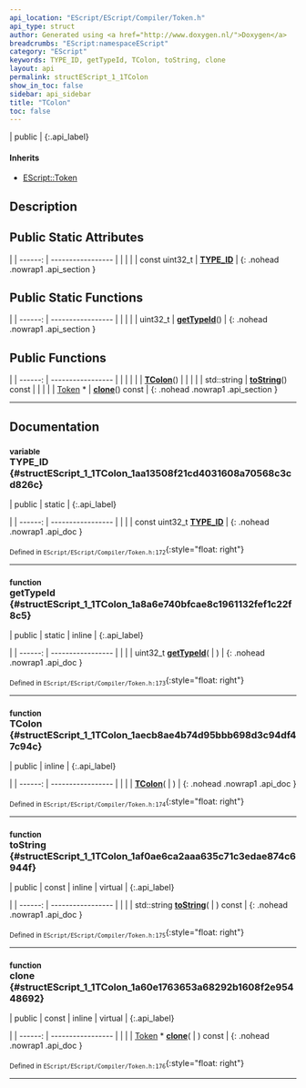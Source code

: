 ```yaml
---
api_location: "EScript/EScript/Compiler/Token.h"
api_type: struct
author: Generated using <a href="http://www.doxygen.nl/">Doxygen</a>
breadcrumbs: "EScript:namespaceEScript"
category: "EScript"
keywords: TYPE_ID, getTypeId, TColon, toString, clone
layout: api
permalink: structEScript_1_1TColon
show_in_toc: false
sidebar: api_sidebar
title: "TColon"
toc: false
---
```


| public |
{:.api_label}

#### Inherits

* [EScript::Token](classEScript_1_1Token)


## Description





## Public Static Attributes

|
| ------: | ----------------- |
|  | |
| const uint32_t | **[TYPE_ID](#structEScript_1_1TColon_1aa13508f21cd4031608a70568c3cd826c)**  |
{: .nohead .nowrap1 .api_section }


## Public Static Functions

|
| ------: | ----------------- |
|  | |
| uint32_t | **[getTypeId](#structEScript_1_1TColon_1a8a6e740bfcae8c1961132fef1c22f8c5)**() |
{: .nohead .nowrap1 .api_section }


## Public Functions

|
| ------: | ----------------- |
|  | |
|  | **[TColon](#structEScript_1_1TColon_1aecb8ae4b74d95bbb698d3c94df47c94c)**() |
|  | |
| std::string | **[toString](#structEScript_1_1TColon_1af0ae6ca2aaa635c71c3edae874c6944f)**() const |
|  | |
| [Token](classEScript_1_1Token) * | **[clone](#structEScript_1_1TColon_1a60e1763653a68292b1608f2e95448692)**() const |
{: .nohead .nowrap1 .api_section }


-------------------------------------------------------------------

## Documentation

### <small>variable</small><br/> TYPE_ID {#structEScript_1_1TColon_1aa13508f21cd4031608a70568c3cd826c}

| public | static |
{:.api_label}

|
| ------: | ----------------- |
|  |
| const uint32_t **[TYPE_ID](#structEScript_1_1TColon_1aa13508f21cd4031608a70568c3cd826c)**  |
{: .nohead .nowrap1 .api_doc }





<sub>Defined in `EScript/EScript/Compiler/Token.h:172`</sub>{:style="float: right"}

-------------------------------------------------------------------

### <small>function</small><br/> getTypeId {#structEScript_1_1TColon_1a8a6e740bfcae8c1961132fef1c22f8c5}

| public | static | inline |
{:.api_label}

|
| ------: | ----------------- |
|  |
| uint32_t **[getTypeId](#structEScript_1_1TColon_1a8a6e740bfcae8c1961132fef1c22f8c5)**( |  ) |
{: .nohead .nowrap1 .api_doc }





<sub>Defined in `EScript/EScript/Compiler/Token.h:173`</sub>{:style="float: right"}

-------------------------------------------------------------------

### <small>function</small><br/> TColon {#structEScript_1_1TColon_1aecb8ae4b74d95bbb698d3c94df47c94c}

| public | inline |
{:.api_label}

|
| ------: | ----------------- |
|  |
|  **[TColon](#structEScript_1_1TColon_1aecb8ae4b74d95bbb698d3c94df47c94c)**( |  ) |
{: .nohead .nowrap1 .api_doc }





<sub>Defined in `EScript/EScript/Compiler/Token.h:174`</sub>{:style="float: right"}

-------------------------------------------------------------------

### <small>function</small><br/> toString {#structEScript_1_1TColon_1af0ae6ca2aaa635c71c3edae874c6944f}

| public | const | inline | virtual |
{:.api_label}

|
| ------: | ----------------- |
|  |
| std::string **[toString](#structEScript_1_1TColon_1af0ae6ca2aaa635c71c3edae874c6944f)**( |  ) const |
{: .nohead .nowrap1 .api_doc }





<sub>Defined in `EScript/EScript/Compiler/Token.h:175`</sub>{:style="float: right"}

-------------------------------------------------------------------

### <small>function</small><br/> clone {#structEScript_1_1TColon_1a60e1763653a68292b1608f2e95448692}

| public | const | inline | virtual |
{:.api_label}

|
| ------: | ----------------- |
|  |
| [Token](classEScript_1_1Token) * **[clone](#structEScript_1_1TColon_1a60e1763653a68292b1608f2e95448692)**( |  ) const |
{: .nohead .nowrap1 .api_doc }





<sub>Defined in `EScript/EScript/Compiler/Token.h:176`</sub>{:style="float: right"}

-------------------------------------------------------------------

